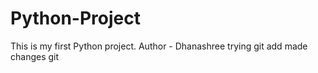 # Python-Project
This is  my first Python project.
Author - Dhanashree 
trying git add
made changes git
